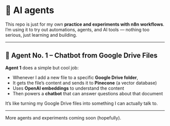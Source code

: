# 🧾 AI agents


This repo is just for my own **practice and experiments with n8n workflows**.  
I’m using it to try out automations, agents, and AI tools — nothing too serious, just learning and building.

---

## 🤖 Agent No. 1 – Chatbot from Google Drive Files

**Agent 1** does a simple but cool job:

- Whenever I add a new file to a specific **Google Drive folder**,  
- It gets the file’s content and sends it to **Pinecone** (a vector database)  
- Uses **OpenAI embeddings** to understand the content  
- Then powers a **chatbot** that can answer questions about that document

It’s like turning my Google Drive files into something I can actually talk to.

---

More agents and experiments coming soon (hopefully).

